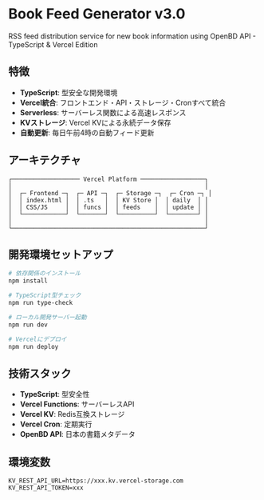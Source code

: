 # Book Feed Generator v3.0

RSS feed distribution service for new book information using OpenBD API - TypeScript & Vercel Edition

## 特徴

- **TypeScript**: 型安全な開発環境
- **Vercel統合**: フロントエンド・API・ストレージ・Cronすべて統合
- **Serverless**: サーバーレス関数による高速レスポンス
- **KVストレージ**: Vercel KVによる永続データ保存
- **自動更新**: 毎日午前4時の自動フィード更新

## アーキテクチャ

```
┌─────────────────── Vercel Platform ──────────────────┐
│                                                      │
│  ┌─ Frontend ─┐  ┌─ API ─┐  ┌─ Storage ─┐  ┌─ Cron ─┐ │
│  │ index.html │  │ .ts   │  │ KV Store │  │ daily  │ │
│  │ CSS/JS     │  │ funcs │  │ feeds    │  │ update │ │
│  └────────────┘  └───────┘  └──────────┘  └────────┘ │
│                                                      │
└──────────────────────────────────────────────────────┘
```

## 開発環境セットアップ

```bash
# 依存関係のインストール
npm install

# TypeScript型チェック
npm run type-check

# ローカル開発サーバー起動
npm run dev

# Vercelにデプロイ
npm run deploy
```

## 技術スタック

- **TypeScript**: 型安全性
- **Vercel Functions**: サーバーレスAPI
- **Vercel KV**: Redis互換ストレージ
- **Vercel Cron**: 定期実行
- **OpenBD API**: 日本の書籍メタデータ

## 環境変数

```env
KV_REST_API_URL=https://xxx.kv.vercel-storage.com
KV_REST_API_TOKEN=xxx
```